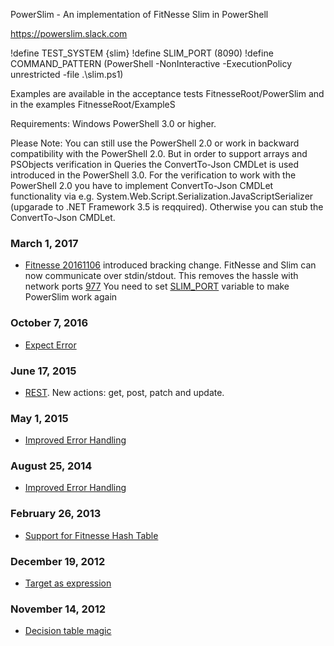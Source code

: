 PowerSlim - An implementation of FitNesse Slim in PowerShell

https://powerslim.slack.com

!define TEST_SYSTEM {slim}
!define SLIM_PORT (8090)
!define COMMAND_PATTERN (PowerShell -NonInteractive -ExecutionPolicy unrestricted -file .\slim.ps1)

Examples are available in the acceptance tests FitnesseRoot/PowerSlim and in the examples FitnesseRoot/ExampleS

Requirements:
Windows PowerShell 3.0 or higher.

Please Note: You can still use the PowerShell 2.0 or work in backward compatibility with the PowerShell 2.0. But in order to support arrays and PSObjects verification in Queries the ConvertTo-Json CMDLet is used introduced in the PowerShell 3.0. For the verification to work with the PowerShell 2.0 you have to implement ConvertTo-Json CMDLet functionality via e.g. System.Web.Script.Serialization.JavaScriptSerializer (upgarade to .NET Framework 3.5 is reqquired). Otherwise you can stub the ConvertTo-Json CMDLet.

### March 1, 2017

 * [Fitnesse 20161106](http://fitnesse.org/.FrontPage.FitNesseDevelopment.FitNesseRelease20161106) introduced bracking change. FitNesse and Slim can now communicate over stdin/stdout. This removes the hassle with network ports [977](https://github.com/unclebob/fitnesse/pull/977) 
 You need to set [SLIM_PORT](https://github.com/konstantinvlasenko/PowerSlim/blob/02dc82325d639123874beebbeb5229ba202f867b/FitNesseRoot/PowerSlim/OriginalMode/content.txt#L2) variable to make PowerSlim work again
   

### October 7, 2016

 * [Expect Error](https://github.com/konstantinvlasenko/PowerSlim/blob/master/FitNesseRoot/PowerSlim/OriginalMode/SuiteCommon/TestExpectError/content.txt)

### June 17, 2015

 * [REST](https://github.com/konstantinvlasenko/PowerSlim/tree/master/FitNesseRoot/PowerSlim/SuiteREST). New actions: get, post, patch and update.

### May 1, 2015

* [Improved Error Handling](https://github.com/konstantinvlasenko/PowerSlim/pull/71)

### August 25, 2014

* [Improved Error Handling](https://github.com/konstantinvlasenko/PowerSlim/pull/52)

### February 26, 2013

* [Support for Fitnesse Hash Table](https://github.com/konstantinvlasenko/PowerSlim/blob/master/FitNesseRoot/PowerSlim/OriginalMode/SuiteCommon/TestFitnesseHashTable/content.txt)

### December 19, 2012

* [Target as expression](https://github.com/konstantinvlasenko/PowerSlim/blob/master/FitNesseRoot/PowerSlim/SuiteRemoting/TestTargetAsExpression/content.txt)

### November 14, 2012

* [Decision table magic](https://github.com/konstantinvlasenko/PowerSlim/blob/master/FitNesseRoot/PowerSlim/TestDecisionTable/content.txt)
